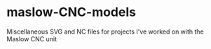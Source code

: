 # maslow-CNC-models
Miscellaneous SVG and NC files for projects I've worked on with the Maslow CNC unit
